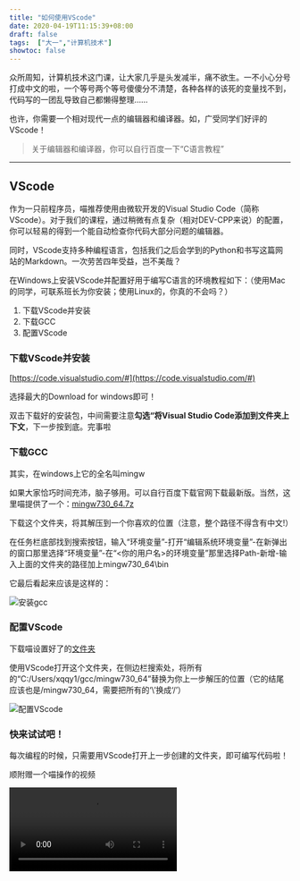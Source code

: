 ```yaml
---
title: "如何使用VScode"
date: 2020-04-19T11:15:39+08:00
draft: false
tags:  ["大一","计算机技术"]
showtoc: false
---
```


众所周知，计算机技术这门课，让大家几乎是头发减半，痛不欲生。一不小心分号打成中文的啦，一个等号两个等号傻傻分不清楚，各种各样的该死的变量找不到，代码写的一团乱导致自己都懒得整理……

也许，你需要一个相对现代一点的编辑器和编译器。如，广受同学们好评的VScode！

> 关于编辑器和编译器，你可以自行百度一下“C语言教程”

---

## VScode

作为一只前程序员，喵推荐使用由微软开发的Visual Studio Code（简称VScode）。对于我们的课程，通过稍微有点复杂（相对DEV-CPP来说）的配置，你可以轻易的得到一个能自动检查你代码大部分问题的编辑器。

同时，VScode支持多种编程语言，包括我们之后会学到的Python和书写这篇网站的Markdown。一次劳苦四年受益，岂不美哉？

在Windows上安装VScode并配置好用于编写C语言的环境教程如下：（使用Mac的同学，可联系班长为你安装；使用Linux的，你真的不会吗？）

1. 下载VScode并安装
2. 下载GCC
3. 配置VScode

### 下载VScode并安装

[https://code.visualstudio.com/#](https://code.visualstudio.com/#)

选择最大的Download for windows即可！

双击下载好的安装包，中间需要注意**勾选“将Visual Studio Code添加到文件夹上下文**，下一步按到底。完事啦

### 下载GCC

其实，在windows上它的全名叫mingw

如果大家恰巧时间充沛，脑子够用。可以自行百度下载官网下载最新版。当然，这里喵提供了一个：[mingw730_64.7z](../../课程文件/计算机技术/mingw730_64.7z)

下载这个文件夹，将其解压到一个你喜欢的位置（注意，整个路径不得含有中文!）

在任务栏底部找到搜索按钮，输入“环境变量”-打开“编辑系统环境变量”-在新弹出的窗口那里选择“环境变量”-在“<你的用户名>的环境变量”那里选择Path-新增-输入上面的文件夹的路径加上mingw730_64\bin

它最后看起来应该是这样的：

![安装gcc](../../课程文件/计算机技术/gcc.jpg)

### 配置VScode

下载喵设置好了的[文件夹](../../课程文件/计算机技术/c.zip)

使用VScode打开这个文件夹，在侧边栏搜索处，将所有的“C:/Users/xqqy1/gcc/mingw730_64”替换为你上一步解压的位置（它的结尾应该也是/mingw730_64，需要把所有的‘\’换成‘/’）

![配置VScode](../../课程文件/计算机技术/vsc.jpg)

### 快来试试吧！

每次编程的时候，只需要用VScode打开上一步创建的文件夹，即可编写代码啦！

顺附赠一个喵操作的视频

<video src="../../课程文件/计算机技术/vsc.webm" controls=1>

小提示：如果不喜欢VScode的默认黑色主题的话，在文件-首选项-颜色主题处可以选择下载超多好看的主题。字号设置则是在文件-首选项-设置里面
